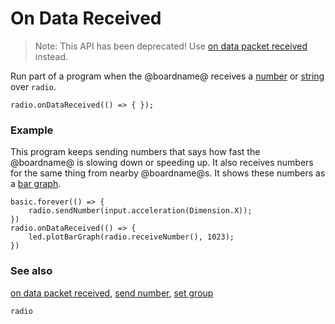 # On Data Received

> Note: This API has been deprecated! Use [on data packet received](/reference/radio/on-data-packet-received) instead.

Run part of a program when the @boardname@ receives a
[number](/reference/types/number) or [string](/reference/types/string) over ``radio``.


```sig
radio.onDataReceived(() => { });
```

### Example

This program keeps sending numbers that says how fast the @boardname@ is
slowing down or speeding up.  It also receives numbers for the same
thing from nearby @boardname@s. It shows these numbers as a
[bar graph](/reference/led/plot-bar-graph).

```blocks
basic.forever(() => {
    radio.sendNumber(input.acceleration(Dimension.X));
})
radio.onDataReceived(() => {
    led.plotBarGraph(radio.receiveNumber(), 1023);
})
```

### See also

[on data packet received](/reference/radio/on-data-packet-received),
[send number](/reference/radio/send-number), [set group](/reference/radio/set-group)

```package
radio
```